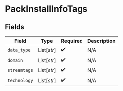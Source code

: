 # PackInstallInfoTags


## Fields

| Field              | Type               | Required           | Description        |
| ------------------ | ------------------ | ------------------ | ------------------ |
| `data_type`        | List[*str*]        | :heavy_check_mark: | N/A                |
| `domain`           | List[*str*]        | :heavy_check_mark: | N/A                |
| `streamtags`       | List[*str*]        | :heavy_check_mark: | N/A                |
| `technology`       | List[*str*]        | :heavy_check_mark: | N/A                |